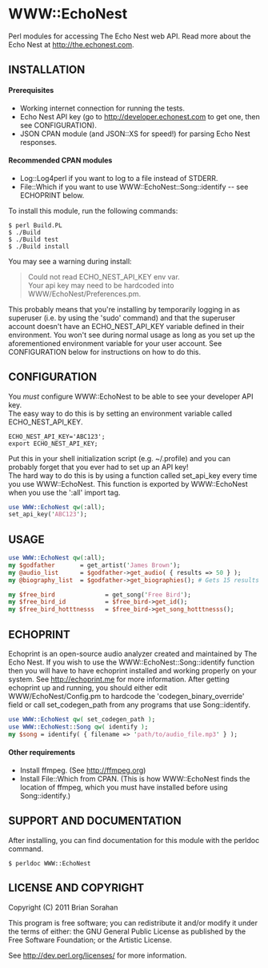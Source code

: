 # WWW::EchoNest
Perl modules for accessing The Echo Nest web API. Read more about the Echo Nest at http://the.echonest.com.

INSTALLATION
--------------------

#### Prerequisites
 - Working internet connection for running the tests.  
 - Echo Nest API key (go to http://developer.echonest.com to get one, then see
     CONFIGURATION).
 - JSON CPAN module (and JSON::XS for speed!) for parsing Echo Nest responses.  

#### Recommended CPAN modules
 - Log::Log4perl if you want to log to a file instead of STDERR.  
 - File::Which if you want to use WWW::EchoNest::Song::identify -- see ECHOPRINT below.  

To install this module, run the following commands:

    $ perl Build.PL  
    $ ./Build  
    $ ./Build test  
    $ ./Build install  

You may see a warning during install:

> Could not read ECHO_NEST_API_KEY env var.  
> Your api key may need to be hardcoded into WWW/EchoNest/Preferences.pm.  

This probably means that you're installing by temporarily logging in as superuser
(i.e. by using the 'sudo' command) and that the superuser account doesn't have an
ECHO_NEST_API_KEY variable defined in their environment. You won't see during
normal usage as long as you set up the aforementioned environment variable for
your user account. See CONFIGURATION below for instructions on how to do this.

CONFIGURATION
--------------------
You *must* configure WWW::EchoNest to be able to see your developer API key.  
The easy way to do this is by setting an environment variable called
ECHO_NEST_API_KEY.  

    ECHO_NEST_API_KEY='ABC123';  
    export ECHO_NEST_API_KEY;  

Put this in your shell initialization script (e.g. ~/.profile) and you can
probably forget that you ever had to set up an API key!  
The hard way to do this is by using a function called set_api_key every time you
use WWW::EchoNest. This function is exported by WWW::EchoNest when you use the ':all' import tag.  

```perl
use WWW::EchoNest qw(:all);  
set_api_key('ABC123');  
```

USAGE
--------------------
```perl
use WWW::EchoNest qw(:all);
my $godfather       = get_artist('James Brown');
my @audio_list      = $godfather->get_audio( { results => 50 } );
my @biography_list  = $godfather->get_biographies(); # Gets 15 results by default

my $free_bird              = get_song('Free Bird');
my $free_bird_id           = $free_bird->get_id();
my $free_bird_hotttnesss   = $free_bird->get_song_hotttnesss();
```

ECHOPRINT
--------------------

Echoprint is an open-source audio analyzer created and maintained by The Echo Nest.
If you wish to use the WWW::EchoNest::Song::identify function then you will have to have echoprint installed and working properly on your system.
See http://echoprint.me for more information.
After getting echoprint up and running, you should either edit WWW/EchoNest/Config.pm to hardcode the 'codegen_binary_override' field or call set_codegen_path from any programs that use Song::identify.  

```perl
use WWW::EchoNest qw( set_codegen_path );
use WWW::EchoNest::Song qw( identify );
my $song = identify( { filename => 'path/to/audio_file.mp3' } );
```

#### Other requirements

 - Install ffmpeg. (See http://ffmpeg.org)  
 - Install File::Which from CPAN. (This is how WWW::EchoNest finds the location of ffmpeg, which you must have installed before using Song::identify.)

SUPPORT AND DOCUMENTATION
--------------------

After installing, you can find documentation for this module with the perldoc command.

    $ perldoc WWW::EchoNest

LICENSE AND COPYRIGHT
--------------------

Copyright (C) 2011 Brian Sorahan

This program is free software; you can redistribute it and/or modify it
under the terms of either: the GNU General Public License as published
by the Free Software Foundation; or the Artistic License.

See http://dev.perl.org/licenses/ for more information.
